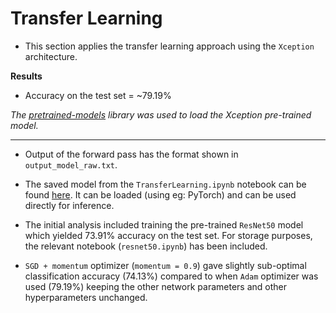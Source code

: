 # Transfer Learning

- This section applies the transfer learning approach using the `Xception` architecture.

**Results**

- Accuracy on the test set = ~79.19%

*The [pretrained-models](https://github.com/Cadene/pretrained-models.pytorch) library was used to load the Xception pre-trained model.*


---

- Output of the forward pass has the format shown in `output_model_raw.txt`.

- The saved model from the `TransferLearning.ipynb` notebook can be found [here](https://drive.google.com/file/d/1x6SFqceZvOZrwHRPdJFVkOtjwS3ZM3LO/view?usp=sharing). It can be loaded (using eg: PyTorch) and can be used directly for inference.

- The initial analysis included training the pre-trained `ResNet50` model which yielded 73.91% accuracy on the test set. For storage purposes, the relevant notebook (`resnet50.ipynb`) has been included.

- `SGD + momentum` optimizer (`momentum = 0.9`) gave slightly sub-optimal classification accuracy (74.13%) compared to when `Adam` optimizer was used (79.19%) keeping the other network parameters and other hyperparameters unchanged.
